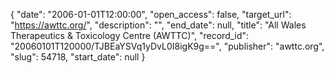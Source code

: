 {
  "date": "2006-01-01T12:00:00", 
  "open_access": false, 
  "target_url": "https://awttc.org/", 
  "description": "", 
  "end_date": null, 
  "title": "All Wales Therapeutics & Toxicology Centre (AWTTC)", 
  "record_id": "20060101T120000/TJBEaYSVq1yDvL0I8igK9g==", 
  "publisher": "awttc.org", 
  "slug": 54718, 
  "start_date": null
}

